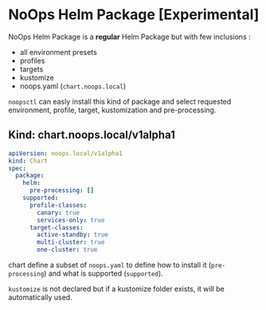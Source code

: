 # NoOps Helm Package [Experimental]

NoOps Helm Package is a **regular** Helm Package but with few inclusions :

- all environment presets
- profiles
- targets
- kustomize
- noops.yaml (`chart.noops.local`)

`noopsctl` can easly install this kind of package and select requested environment, profile, target, kustomization and pre-processing.

## Kind: chart.noops.local/v1alpha1

```yaml
apiVersion: noops.local/v1alpha1
kind: Chart
spec:
  package:
    helm:
      pre-processing: []
    supported:
      profile-classes:
        canary: true
        services-only: true
      target-classes:
        active-standby: true
        multi-cluster: true
        one-cluster: true

```

chart define a subset of `noops.yaml` to define how to install it (`pre-processing`) and what is supported (`supported`).

`kustomize` is not declared but if a kustomize folder exists, it will be automatically used.